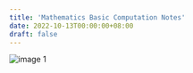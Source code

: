```yaml
---
title: 'Mathematics Basic Computation Notes'
date: 2022-10-13T00:00:00+08:00
draft: false
---
```


![image 1](https://user-images.githubusercontent.com/90828938/197349250-7ef5a1d2-9e29-47cf-9ba7-c0e8b578b707.jpg)
